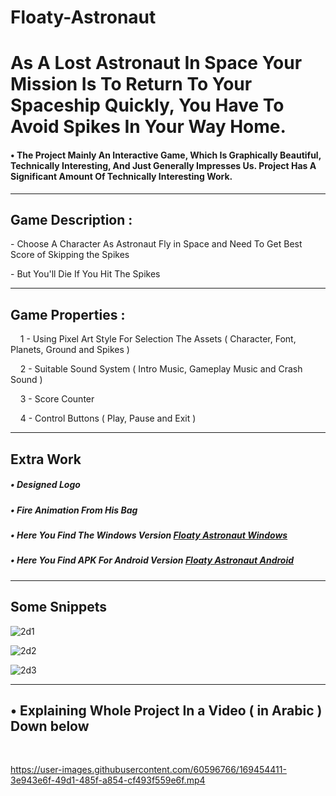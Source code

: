 # Floaty-Astronaut
<h1>As A Lost Astronaut In Space Your Mission Is To Return To Your Spaceship Quickly, You Have To Avoid Spikes In Your Way Home.</h1>
<h4> •  The Project Mainly An Interactive Game, Which Is Graphically Beautiful, Technically Interesting, And Just Generally Impresses Us.
Project Has A Significant Amount Of Technically Interesting Work. </h4>
<hr>
<h2>Game Description : </h2>
<p> - Choose A Character As Astronaut Fly in Space and Need To Get Best Score of Skipping the Spikes </p>
<p> - But You'll Die If You Hit The Spikes </p>
<hr>
<h2>Game Properties : </h2>
<p>&nbsp;&nbsp;&nbsp; 1 - Using Pixel Art Style For Selection The Assets ( Character, Font, Planets, Ground and Spikes )</p>
<p>&nbsp;&nbsp;&nbsp; 2 - Suitable Sound System ( Intro Music, Gameplay Music and Crash Sound )</p>
<p>&nbsp;&nbsp;&nbsp; 3 - Score Counter</p>
<p>&nbsp;&nbsp;&nbsp; 4 - Control Buttons ( Play, Pause and Exit )</p>

<hr>
<h2>Extra Work</h2>
<h5>  •   Designed Logo</h5>
<h5>  •   Fire Animation From His Bag</h5>
<h5>  •   Here You Find The Windows Version <a href="https://github.com/Mohamed-Abdelsatar/Floaty-Astronaut/tree/master/2D%20-%20Game/Builds/Windows"> Floaty Astronaut Windows</a> </h5>
<h5>  •   Here You Find APK For Android Version <a href="https://github.com/Mohamed-Abdelsatar/Floaty-Astronaut/tree/master/2D%20-%20Game/Builds/Android"> Floaty Astronaut Android</a> </h5>
<hr>
<h2> Some Snippets </h2>

![2d1](https://user-images.githubusercontent.com/60596766/169454198-f81de358-c0c3-4725-9ccb-31ea56eae924.png)

![2d2](https://user-images.githubusercontent.com/60596766/169454209-9c8b4271-158f-497d-baaa-1b27c5479426.png)

![2d3](https://user-images.githubusercontent.com/60596766/169454231-10643e55-f338-45cb-9e6b-fd75c05eed2e.png)

<hr>
 <h2>  • Explaining Whole Project In a Video ( in Arabic ) Down below </h2><br>
 

https://user-images.githubusercontent.com/60596766/169454411-3e943e6f-49d1-485f-a854-cf493f559e6f.mp4


 
